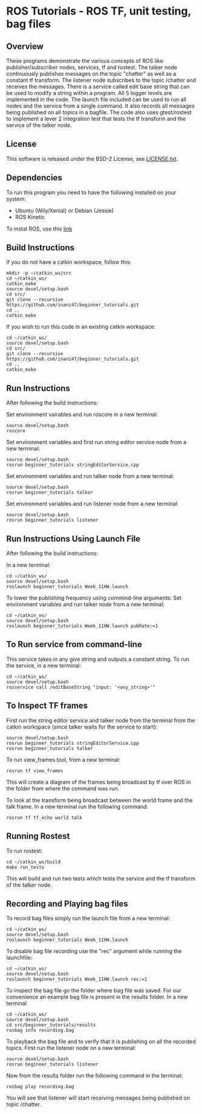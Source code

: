 # ROS Tutorials - ROS TF, unit testing, bag files 


## Overview

These programs demonstrate the various concepts of ROS like publisher/subscriber nodes, services, tf and rostest. The talker node continuously publishes messages on the topic "chatter" as well as a constant tf transform. The listener node subscribes to the topic /chatter and receives the messages. There is a service called edit base string that can be used to modify a string within a program. All 5 logger levels are implemented in the code. The launch file included can be used to run all nodes and the service from a single command. It also records all messages being published on all topics in a bagfile. The code also uses gtest/rostest to implement a lever 2 integration test that tests the tf transform and the service of the talker node. 

## License

This software is released under the BSD-2 License, see [LICENSE.txt](LICENSE.txt).

## Dependencies

To run this program you need to have the following installed on your system:
* Ubuntu (Wily/Xenial) or Debian (Jessie)
* ROS Kinetic

To instal ROS, use this [link](http://wiki.ros.org/kinetic/Installation)

## Build Instructions
If you do not have a catkin workspace, follow this:
```
mkdir -p ~/catkin_ws/src
cd ~/catkin_ws/
catkin_make
source devel/setup.bash
cd src/
git clone --recursive https://github.com/inani47/beginner_tutorials.git
cd ..
catkin_make
```
If you wish to run this code in an existing catkin workspace:
```
cd ~/catkin_ws/
source devel/setup.bash
cd src/
git clone --recursive https://github.com/inani47/beginner_tutorials.git
cd ..
catkin_make
```
## Run Instructions 

After following the build instructions:

Set environment vairables and run roscore in a new terminal:
```
source devel/setup.bash
roscore
```
Set environment variables and first run string editor service node from a new terminal:
```
source devel/setup.bash
rosrun beginner_tutorials stringEditorService.cpp
```
Set environment variables and run talker node from a new terminal:
```
source devel/setup.bash
rosrun beginner_tutorials talker
```
Set environment variables and run listener node from a new terminal:
```
source devel/setup.bash
rosrun beginner_tutorials listener
```

## Run Instructions Using Launch File

After following the build instructions:

In a new terminal:
```
cd ~/catkin_ws/
source devel/setup.bash
roslaunch beginner_tutorials Week_11HW.launch 
```
To lower the publishing frequency using commind-line arguments:
Set environment variables and run talker node from a new terminal:
```
cd ~/catkin_ws/
source devel/setup.bash
roslaunch beginner_tutorials Week_11HW.launch pubRate:=1
```


## To Run service from command-line
This service takes in any give string and outputs a constant string.
To run the service, in a new terminal:
```
cd ~/catkin_ws/
source devel/setup.bash
rosservice call /editBaseString "input: '<any_string>'" 
```

## To Inspect TF frames
First run the string editor service and talker node from the terminal from the catkin workspace (since talker waits for the service to start):
```
source devel/setup.bash
rosrun beginner_tutorials stringEditorService.cpp
rosrun beginner_tutorials talker
```

To run view_frames tool, from a new terminal:
```
rosrun tf view_frames
```
This will create a diagram of the frames being broadcast by tf over ROS in the folder from where the command was run.

To look at the transform being broadcast between the world frame and the talk frame. In a new terminal run the following command:
```
rosrun tf tf_echo world talk
```

## Running Rostest 
To run rostest:
```
cd ~/catkin_ws/build
make run_tests
```
This will build and run two tests which tests the service and the tf transform of the talker node.

## Recording and Playing bag files
To record bag files simply run the launch file from a new terminal:
```
cd ~/catkin_ws/
source devel/setup.bash
roslaunch beginner_tutorials Week_11HW.launch 
```

To disable bag file recording use the "rec" argument while running the launchfile:
```
cd ~/catkin_ws/
source devel/setup.bash
roslaunch beginner_tutorials Week_11HW.launch rec:=1
```

To inspect the bag file go the folder where bag file was saved. For our convenience an example bag file is present in the results folder. In a new terminal
```
cd ~/catkin_ws/
source devel/setup.bash
cd src/beginner_tutorials/results
rosbag info recording.bag
```

To playback the bag file and to verify that it is publishing on all the recorded topics.
First run the listener node on a new terminal:
```
source devel/setup.bash
rosrun beginner_tutorials listener
```
Now from the results folder run the following command in the terminal:
```
rosbag play recording.bag
```
You will see that listener will start receiving messages being published on topic /chatter.






